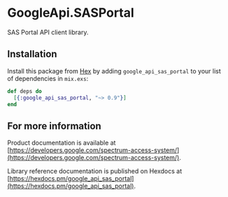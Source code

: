 # GoogleApi.SASPortal

SAS Portal API client library.



## Installation

Install this package from [Hex](https://hex.pm) by adding
`google_api_sas_portal` to your list of dependencies in `mix.exs`:

```elixir
def deps do
  [{:google_api_sas_portal, "~> 0.9"}]
end
```

## For more information

Product documentation is available at [https://developers.google.com/spectrum-access-system/](https://developers.google.com/spectrum-access-system/).

Library reference documentation is published on Hexdocs at
[https://hexdocs.pm/google_api_sas_portal](https://hexdocs.pm/google_api_sas_portal).
